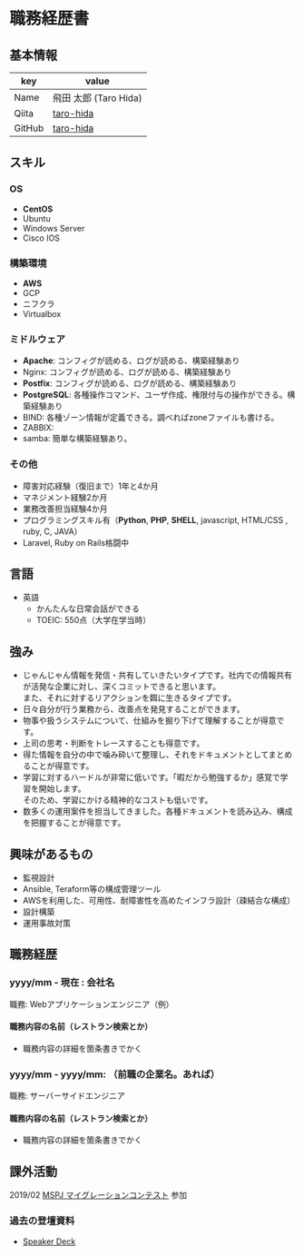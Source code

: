 # 職務経歴書

## 基本情報

|key|value|
|---|-----|
|Name|飛田 太郎 (Taro Hida)|
|Qiita|[taro-hida](https://qiita.com/taro-hida)|
|GitHub|[taro-hida](https://github.com/taro-hida)|

## スキル
### OS
- **CentOS**
- Ubuntu
- Windows Server
- Cisco IOS

### 構築環境
- **AWS**
- GCP
- ニフクラ
- Virtualbox

### ミドルウェア
- **Apache**: コンフィグが読める、ログが読める、構築経験あり
- Nginx: コンフィグが読める、ログが読める、構築経験あり
- **Postfix**: コンフィグが読める、ログが読める、構築経験あり
- **PostgreSQL**: 各種操作コマンド、ユーザ作成、権限付与の操作ができる。構築経験あり
- BIND: 各種ゾーン情報が定義できる。調べればzoneファイルも書ける。
- ZABBIX: 
- samba: 簡単な構築経験あり。

### その他

- 障害対応経験（復旧まで）1年と4か月
- マネジメント経験2か月
- 業務改善担当経験4か月
- プログラミングスキル有（**Python**, **PHP**, **SHELL**, javascript, HTML/CSS , ruby, C, JAVA）
- Laravel, Ruby on Rails格闘中

## 言語
- 英語
  - かんたんな日常会話ができる
  - TOEIC: 550点（大学在学当時）

## 強み

- じゃんじゃん情報を発信・共有していきたいタイプです。社内での情報共有が活発な企業に対し、深くコミットできると思います。  
  また、それに対するリアクションを餌に生きるタイプです。  
- 日々自分が行う業務から、改善点を発見することができます。
- 物事や扱うシステムについて、仕組みを掘り下げて理解することが得意です。
- 上司の思考・判断をトレースすることも得意です。
- 得た情報を自分の中で噛み砕いて整理し、それをドキュメントとしてまとめることが得意です。  
- 学習に対するハードルが非常に低いです。「暇だから勉強するか」感覚で学習を開始します。  
  そのため、学習にかける精神的なコストも低いです。
- 数多くの運用案件を担当してきました。各種ドキュメントを読み込み、構成を把握することが得意です。

## 興味があるもの
- 監視設計
- Ansible, Teraform等の構成管理ツール
- AWSを利用した、可用性、耐障害性を高めたインフラ設計（疎結合な構成）
- 設計構築
- 運用事故対策

## 職務経歴

### yyyy/mm - 現在 : 会社名

職務: Webアプリケーションエンジニア（例）

#### 職務内容の名前（レストラン検索とか）

- 職務内容の詳細を箇条書きでかく

### yyyy/mm - yyyy/mm: （前職の企業名。あれば）

職務: サーバーサイドエンジニア

#### 職務内容の名前（レストラン検索とか）

- 職務内容の詳細を箇条書きでかく

## 課外活動
2019/02 [MSPJ マイグレーションコンテスト](https://connpass.com/event/107764/) 参加

### 過去の登壇資料
* [Speaker Deck](https://speakerdeck.com/mutsu00062/)
